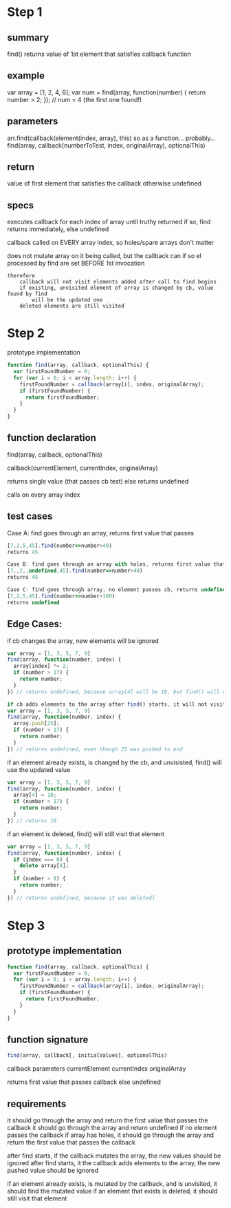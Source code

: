 # Step 1
## summary
find() returns value of 1st element that satisfies callback function

## example
var array = [1, 2, 4, 6];
var num = find(array, function(number) {
  return number > 2;
});
// num = 4 (the first one found!)

## parameters
arr.find(callback(element(index, array), this)
so as a function... probably...
find(array, callback(numberToTest, index, originalArray), optionalThis)

## return
value of first element that satisfies the callback
otherwise undefined

## specs
executes callback for each index of array until truthy returned
if so, find returns immediately, else undefined

callback called on EVERY array index, so holes/spare arrays don't matter

does not mutate array on it being called, but the callback can
	if so
		el processed by find are set BEFORE 1st invocation

	therefore
		callback will not visit elements added after call to find begins
		if existing, unvisited element of array is changed by cb, value found by find
			will be the updated one
		deleted elements are still visited

# Step 2
prototype implementation
```javascript
function find(array, callback, optionalThis) {
  var firstFoundNumber = 0;
  for (var i = 0; i < array.length; i++) {
    firstFoundNumber = callback(array[i], index, originalArray);
    if (firstFoundNumber) {
      return firstFoundNumber;
    }
  }
}
```

## function declaration
find(array, callback, optionalThis)

callback(currentElement, currentIndex, originalArray)

returns single value (that passes cb test)
else returns undefined

calls on every array index

## test cases
Case A: find goes through an array, returns first value that passes
```javascript
[7,2,5,45].find(number=>number>40)
returns 45
```
```javascript
Case B: find goes through an array with holes, returns first value that passes
[7,,2,,undefined,45].find(number=>number>40)
returns 45
```
```javascript
Case C: find goes through array, no element passes cb, returns undefined
[7,2,5,45].find(number=>number>100)
returns undefined
```

## Edge Cases:
if cb changes the array, new elements will be ignored
```javascript
var array = [1, 3, 5, 7, 9]
find(array, function(number, index) {
  array[index] *= 2;
  if (number > 17) {
    return number;
  }
}) // returns undefined, because array[4] will be 18, but find() will only test 9 and not 18
```
```javascript
if cb adds elements to the array after find() starts, it will not visit those elements
var array = [1, 3, 5, 7, 9]
find(array, function(number, index) {
  array.push[25];
  if (number > 17) {
    return number;
  }
}) // returns undefined, even though 25 was pushed to end
```
if an element already exists, is changed by the cb, and unvisisted, find() will use the updated value
```javascript
var array = [1, 3, 5, 7, 9]
find(array, function(number, index) {
  array[4] = 18;
  if (number > 17) {
    return number;
  }
}) // returns 18
```

if an element is deleted, find() will still visit that element
```javascript
var array = [1, 3, 5, 7, 9]
find(array, function(number, index) {
  if (index === 0) {
    delete array[4];
  }
  if (number > 8) {
    return number;
  }
}) // returns undefined, because it was deleted]
```

# Step 3
## prototype implementation
```javascript
function find(array, callback, optionalThis) {
  var firstFoundNumber = 0;
  for (var i = 0; i < array.length; i++) {
    firstFoundNumber = callback(array[i], index, originalArray);
    if (firstFoundNumber) {
      return firstFoundNumber;
    }
  }
}
```
## function signature
```javascript
find(array, callback[, initialValues], optionalThis)
```
callback parameters
	currentElement
	currentIndex
	originalArray

returns
	first value that passes callback else undefined

## requirements
it should go through the array and return the first value that passes the callback
it should go through the array and return undefined if no element passes the callback
if array has holes, it should go through the array and return the first value that passes the callback

after find starts, if the callback mutates the array, the new values should be ignored
after find starts, it the callback adds elements to the array, the new pushed value should be ignored

if an element already exists, is mutated by the callback, and is unvisited, it should find the mutated value
if an element that exists is deleted, it should still visit that element
